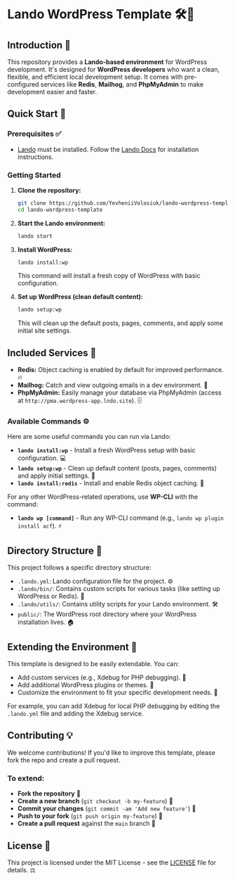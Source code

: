 # Lando WordPress Template 🛠️🎉

## Introduction 🚀

This repository provides a **Lando-based environment** for WordPress development. It's designed for **WordPress developers** who want a clean, flexible, and efficient local development setup. It comes with pre-configured services like **Redis**, **Mailhog**, and **PhpMyAdmin** to make development easier and faster.

## Quick Start 🏁

### Prerequisites ✅
- [Lando](https://lando.dev) must be installed. Follow the [Lando Docs](https://docs.lando.dev) for installation instructions.

### Getting Started

1. **Clone the repository:**

    ```bash
    git clone https://github.com/YevheniiVolosiuk/lando-wordpress-template.git
    cd lando-wordpress-template
    ```

2. **Start the Lando environment:**

    ```bash
    lando start
    ```

3. **Install WordPress:**

    ```bash
    lando install:wp
    ```

   This command will install a fresh copy of WordPress with basic configuration.

4. **Set up WordPress (clean default content):**

    ```bash
    lando setup:wp
    ```

   This will clean up the default posts, pages, comments, and apply some initial site settings.

## Included Services 🧰

- **Redis:** Object caching is enabled by default for improved performance. 🔥
- **Mailhog:** Catch and view outgoing emails in a dev environment. 📧
- **PhpMyAdmin:** Easily manage your database via PhpMyAdmin (access at `http://pma.wordpress-app.lndo.site`). 🗄️

### Available Commands ⚙️

Here are some useful commands you can run via Lando:

- **`lando install:wp`** - Install a fresh WordPress setup with basic configuration. 💻
- **`lando setup:wp`** - Clean up default content (posts, pages, comments) and apply initial settings. 🧹
- **`lando install:redis`** - Install and enable Redis object caching. 🚀

For any other WordPress-related operations, use **WP-CLI** with the command:

- **`lando wp [command]`** - Run any WP-CLI command (e.g., `lando wp plugin install acf`). ⚡

## Directory Structure 📂

This project follows a specific directory structure:

- `.lando.yml`: Lando configuration file for the project. ⚙️
- `.lando/bin/`: Contains custom scripts for various tasks (like setting up WordPress or Redis). 📝
- `.lando/utils/`: Contains utility scripts for your Lando environment. 🛠️
- `public/`: The WordPress root directory where your WordPress installation lives. 🏠

## Extending the Environment 🌱

This template is designed to be easily extendable. You can:

- Add custom services (e.g., Xdebug for PHP debugging). 🐞
- Add additional WordPress plugins or themes. 🎨
- Customize the environment to fit your specific development needs. 🔧

For example, you can add Xdebug for local PHP debugging by editing the `.lando.yml` file and adding the Xdebug service.

## Contributing 💡

We welcome contributions! If you'd like to improve this template, please fork the repo and create a pull request.

### To extend:
- **Fork the repository** 🍴
- **Create a new branch** (`git checkout -b my-feature`) 🌳
- **Commit your changes** (`git commit -am 'Add new feature'`) 📝
- **Push to your fork** (`git push origin my-feature`) 🚀
- **Create a pull request** against the `main` branch 🎯

## License 📜

This project is licensed under the MIT License - see the [LICENSE](LICENSE) file for details. ⚖️
